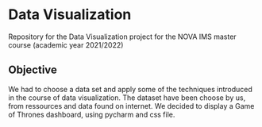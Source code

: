 # Data Visualization
Repository for the Data Visualization project for the NOVA IMS master course (academic year 2021/2022)

## Objective
We had to choose a data set and apply some of the techniques
introduced in the course of data visualization. The dataset have been choose by us, 
from ressources and data found on internet. We decided to display a Game of Thrones dashboard, using pycharm and css file.
